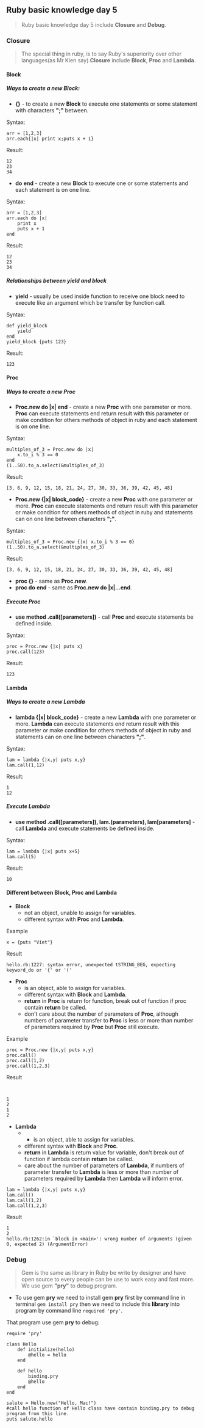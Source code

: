 ## Ruby basic knowledge day 5
>  Ruby basic knowledge day 5 include **Closure** and  **Debug**.
### Closure
> The special thing in ruby, is to say Ruby's superiority over other languages(as Mr Kien say).**Closure** include **Block**, **Proc** and **Lambda**.
#### Block
##### Ways to create a new Block:
- **{}** - to create a new **Block** to execute one statements or some statement with characters **";"** between.

 Syntax:
```
arr = [1,2,3]
arr.each{|x| print x;puts x + 1}
```
Result:
```
12
23
34
```
- **do**
**end** - create a new **Block** to execute one or some statements and each statement is on one line.

 Syntax:
```
arr = [1,2,3]
arr.each do |x|
	print x
	puts x + 1
end
```
Result:
```
12
23
34
```
##### Relationships between yield and block
- **yield** - usually be used inside function to receive one block need to execute like an argument which be transfer by function call. 

 Syntax:
```
def yield_block
	yield
end
yield_block {puts 123}
```
Result:
```
123
```
#### Proc
##### Ways to create a new Proc
- **Proc.new do |x|**
**end** - create a new **Proc** with one parameter or more. **Proc** can execute statements end return result with this parameter or make condition for others methods of object in ruby and each statement is on one line.

 Syntax:
```
multiples_of_3 = Proc.new do |x|
	x.to_i % 3 == 0
end
(1..50).to_a.select(&multiples_of_3)
```
Result:
```
[3, 6, 9, 12, 15, 18, 21, 24, 27, 30, 33, 36, 39, 42, 45, 48]
```
- **Proc.new {|x| block_code}** - create a new **Proc** with one parameter or more. **Proc** can execute statements end return result with this parameter or make condition for others methods of object in ruby and statements can on one line between characters **";"**.

 Syntax:
```
multiples_of_3 = Proc.new {|x| x.to_i % 3 == 0}
(1..50).to_a.select(&multiples_of_3)
```
Result:
```
[3, 6, 9, 12, 15, 18, 21, 24, 27, 30, 33, 36, 39, 42, 45, 48]
```
- **proc {}** - same as **Proc.new**.
- **proc do**
**end** - same as **Proc.new do |x|...end**.

##### Execute Proc
- **use method .call([parameters])** - call **Proc** and execute statements be defined inside.

 Syntax:
```
proc = Proc.new {|x| puts x}
proc.call(123)
```
Result:
```
123
```
#### Lambda
##### Ways to create a new Lambda
- **lambda {|x| block_code}** - create a new **Lambda** with one parameter or more. **Lambda** can execute statements end return result with this parameter or make condition for others methods of object in ruby and statements can on one line between characters **";"**.

 Syntax:
```
lam = lambda {|x,y| puts x,y}
lam.call(1,12)
```
Result:
```
1
12
```
##### Execute Lambda
- **use method .call([parameters]), lam.(parameters), lam[parameters]** - call **Lambda** and execute statements be defined inside.

 Syntax:
```
lam = lambda {|x| puts x+5}
lam.call(5)
```
Result:
```
10
```
#### Different between Block, Proc and Lambda
- **Block**
	- not an object, unable to assign for variables.
	- different syntax with **Proc** and **Lambda**.

Example
```
x = {puts "Viet"}
```
Result
```
hello.rb:1227: syntax error, unexpected tSTRING_BEG, expecting keyword_do or '{' or '('
```
- **Proc**
	- is an object, able to assign for variables.
	- different syntax with **Block** and **Lambda**.
	- **return** in **Proc** is return for function, break out of function if proc contain **return** be called.
	- don't care about the number of parameters of **Proc**, although numbers of parameter transfer to **Proc** is less or more than number of parameters required by **Proc** but **Proc** still execute.
	
Example
```
proc = Proc.new {|x,y| puts x,y}
proc.call()
proc.call(1,2)
proc.call(1,2,3)
```
Result
```


1
2
1
2
```

- **Lambda**
	- - is an object, able to assign for variables.
	- different syntax with **Block** and **Proc**.
	- **return** in **Lambda** is return value for variable, don't break out of function if lambda contain **return** be called.
	- care about the number of parameters of **Lambda**, if numbers of parameter transfer to **Lambda** is less or more than number of parameters required by **Lambda** then **Lambda** will inform error.

```
lam = lambda {|x,y| puts x,y}
lam.call()
lam.call(1,2)
lam.call(1,2,3)
```
Result
```
1
2
hello.rb:1262:in `block in <main>': wrong number of arguments (given 0, expected 2) (ArgumentError)
```
### Debug
> Gem is the same as library in Ruby be write by designer and have open source to every people can be use to work easy and fast more. We use gem **"pry"** to debug program.

- To use gem **pry** we need to install gem **pry** first by command line in terminal `gem install pry` then we need to include this **library** into program by command line `required 'pry'`.

That program use gem **pry** to debug:
```
require 'pry'

class Hello
	def initialize(hello)
		@hello = hello
	end

	def hello
		binding.pry
		@hello
	end
end

salute = Hello.new("Hello, Mac!")
#call hello function of Hello class have contain binding.pry to debug program from this line.
puts salute.hello
```
